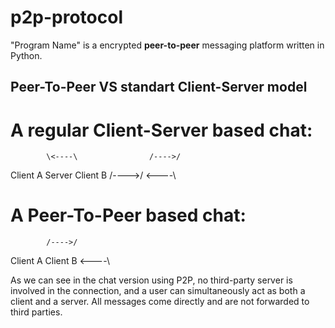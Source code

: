 # p2p-protocol
"Program Name" is a encrypted **peer-to-peer** messaging platform written in Python.

## **Peer-To-Peer** VS standart **Client-Server** model

# A regular **Client-Server** based chat:

            \<----\                /---->/  
Client A                Server                Client B 
            /---->/                \<----\


# A **Peer-To-Peer** based chat:


            /---->/  
Client A              Client B 
            \<----\


As we can see in the chat version using P2P, no third-party server is involved in the connection, and a user can simultaneously act as both a client and a server.
All messages come directly and are not forwarded to third parties.